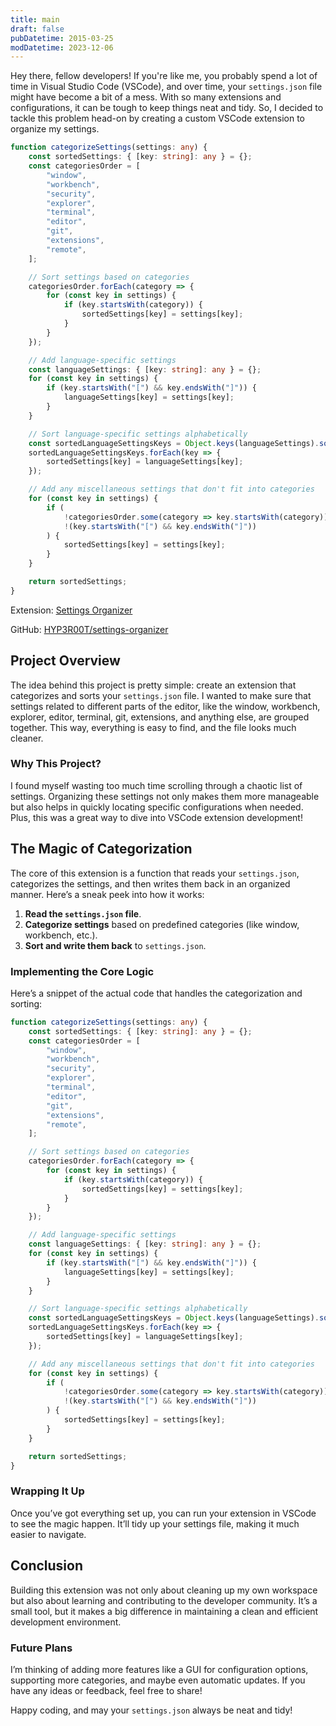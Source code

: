 ```yaml
---
title: main
draft: false
pubDatetime: 2015-03-25
modDatetime: 2023-12-06
---
```


Hey there, fellow developers! If you're like me, you probably spend a lot of time in Visual Studio Code (VSCode), and over time, your `settings.json` file might have become a bit of a mess. With so many extensions and configurations, it can be tough to keep things neat and tidy. So, I decided to tackle this problem head-on by creating a custom VSCode extension to organize my settings.

```typescript
function categorizeSettings(settings: any) {
    const sortedSettings: { [key: string]: any } = {};
    const categoriesOrder = [
        "window",
        "workbench",
        "security",
        "explorer",
        "terminal",
        "editor",
        "git",
        "extensions",
        "remote",
    ];

    // Sort settings based on categories
    categoriesOrder.forEach(category => {
        for (const key in settings) {
            if (key.startsWith(category)) {
                sortedSettings[key] = settings[key];
            }
        }
    });

    // Add language-specific settings
    const languageSettings: { [key: string]: any } = {};
    for (const key in settings) {
        if (key.startsWith("[") && key.endsWith("]")) {
            languageSettings[key] = settings[key];
        }
    }

    // Sort language-specific settings alphabetically
    const sortedLanguageSettingsKeys = Object.keys(languageSettings).sort();
    sortedLanguageSettingsKeys.forEach(key => {
        sortedSettings[key] = languageSettings[key];
    });

    // Add any miscellaneous settings that don't fit into categories
    for (const key in settings) {
        if (
            !categoriesOrder.some(category => key.startsWith(category)) &&
            !(key.startsWith("[") && key.endsWith("]"))
        ) {
            sortedSettings[key] = settings[key];
        }
    }

    return sortedSettings;
}
```

Extension: [Settings Organizer](https://marketplace.visualstudio.com/items?itemName=hyperoot.settings-organizer)

GitHub: [HYP3R00T/settings-organizer](https://github.com/HYP3R00T/settings-organizer)

## Project Overview

The idea behind this project is pretty simple: create an extension that categorizes and sorts your `settings.json` file. I wanted to make sure that settings related to different parts of the editor, like the window, workbench, explorer, editor, terminal, git, extensions, and anything else, are grouped together. This way, everything is easy to find, and the file looks much cleaner.

### Why This Project?

I found myself wasting too much time scrolling through a chaotic list of settings. Organizing these settings not only makes them more manageable but also helps in quickly locating specific configurations when needed. Plus, this was a great way to dive into VSCode extension development!

## The Magic of Categorization

The core of this extension is a function that reads your `settings.json`, categorizes the settings, and then writes them back in an organized manner. Here’s a sneak peek into how it works:

1. **Read the `settings.json` file**.
2. **Categorize settings** based on predefined categories (like window, workbench, etc.).
3. **Sort and write them back** to `settings.json`.

### Implementing the Core Logic

Here’s a snippet of the actual code that handles the categorization and sorting:

```typescript
function categorizeSettings(settings: any) {
    const sortedSettings: { [key: string]: any } = {};
    const categoriesOrder = [
        "window",
        "workbench",
        "security",
        "explorer",
        "terminal",
        "editor",
        "git",
        "extensions",
        "remote",
    ];

    // Sort settings based on categories
    categoriesOrder.forEach(category => {
        for (const key in settings) {
            if (key.startsWith(category)) {
                sortedSettings[key] = settings[key];
            }
        }
    });

    // Add language-specific settings
    const languageSettings: { [key: string]: any } = {};
    for (const key in settings) {
        if (key.startsWith("[") && key.endsWith("]")) {
            languageSettings[key] = settings[key];
        }
    }

    // Sort language-specific settings alphabetically
    const sortedLanguageSettingsKeys = Object.keys(languageSettings).sort();
    sortedLanguageSettingsKeys.forEach(key => {
        sortedSettings[key] = languageSettings[key];
    });

    // Add any miscellaneous settings that don't fit into categories
    for (const key in settings) {
        if (
            !categoriesOrder.some(category => key.startsWith(category)) &&
            !(key.startsWith("[") && key.endsWith("]"))
        ) {
            sortedSettings[key] = settings[key];
        }
    }

    return sortedSettings;
}
```

### Wrapping It Up

Once you’ve got everything set up, you can run your extension in VSCode to see the magic happen. It’ll tidy up your settings file, making it much easier to navigate.

## Conclusion

Building this extension was not only about cleaning up my own workspace but also about learning and contributing to the developer community. It’s a small tool, but it makes a big difference in maintaining a clean and efficient development environment.

### Future Plans

I’m thinking of adding more features like a GUI for configuration options, supporting more categories, and maybe even automatic updates. If you have any ideas or feedback, feel free to share!

Happy coding, and may your `settings.json` always be neat and tidy!
